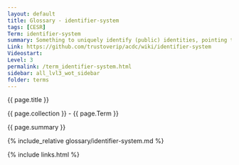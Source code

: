 ```yaml
---
layout: default
title: Glossary - identifier-system
tags: [CESR]
Term: identifier-system
summary: Something to uniquely identify (public) identities, pointing to something or someone else.
Link: https://github.com/trustoverip/acdc/wiki/identifier-system
Videostart: 
Level: 3
permalink: /term_identifier-system.html
sidebar: all_lvl3_wot_sidebar
folder: terms
---
```


{{ page.title }}

{{ page.collection }} - {{ page.Term }}

   {{ page.summary }}

{% include_relative glossary/identifier-system.md %}

 {% include links.html %} 
